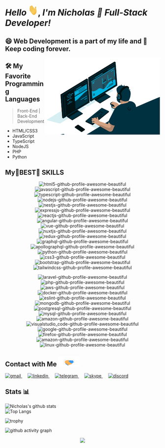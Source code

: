 <meta name="reaact-developer-portfolio"/>
<meta name="react"/>
<meta name="next"/>
<meta name="vue" />
<meta name="front-end" />
<meta name="back-end" />
<meta name="full-stack"/>
<h1 align="left">
    <em>Hello</em> <img src="source/Hi.gif" height="37px" width="30px">, <em> I'm Nicholas </em>
    <em> 🚀 Full-Stack Developer! </em>
</h1>

## :smile: Web Development is a part of my life and :book: Keep coding forever.

<a href="#"><img align="right" height="250" width="375" alt="" src="./source/back-new.gif"/></a>

## 🛠️ My Favorite Programming Languages

> Front-End | Back-End Development
- HTML/CSS3
- JavaScript
- TypeScript
- NodeJS
- PHP
- Python

## My🌟BEST🌟 SKILLS

<p align="center">
    <img src="https://img.icons8.com/color/344/html-5.png" alt="html5-github-profile-awesome-beautiful" width="40" height="40"/>
    <img src="https://www.vectorlogo.zone/logos/javascript/javascript-icon.svg" alt="javascript-github-profile-awesome-beautiful" width="40" height="40"/>
    <img src="https://www.vectorlogo.zone/logos/typescriptlang/typescriptlang-icon.svg" alt="typescript-github-profile-awesome-beautiful" width="40" height="40"/>
    <img src="https://www.vectorlogo.zone/logos/nodejs/nodejs-icon.svg" alt="nodejs-github-profile-awesome-beautiful" width="40" height="40"/>
    <img src="https://www.vectorlogo.zone/logos/nestjs/nestjs-icon.svg" alt="nestjs-github-profile-awesome-beautiful" width="40" height="40"/>
    <img src="https://www.vectorlogo.zone/logos/expressjs/expressjs-icon.svg" alt="expressjs-github-profile-awesome-beautiful" width="40" height="40"/>
    <img src="https://www.vectorlogo.zone/logos/reactjs/reactjs-icon.svg" alt="reactjs-github-profile-awesome-beautiful" width="40" height="40"/>
    <img src="https://mdbcdn.b-cdn.net/wp-content/themes/mdbootstrap4/content/en/_mdb5/_assets/img/icons/angular.png" alt="angular-github-profile-awesome-beautiful" width="40" height="40" style="visibility: visible;">
    <img src="https://mdbcdn.b-cdn.net/wp-content/themes/mdbootstrap4/content/en/_mdb5/_assets/img/icons/vue.png" alt="vue-github-profile-awesome-beautiful" width="40" height="40" style="visibility: visible;">
    <img src="https://www.vectorlogo.zone/logos/nuxtjs/nuxtjs-icon.svg" alt="nuxtjs-github-profile-awesome-beautiful" width="40" height="40" style="visibility: visible;">
    <img src="https://www.theconsolelogs.com/react/redux.svg" alt="redux-github-profile-awesome-beautiful" width="40" height="40"/>
    <img src="https://www.vectorlogo.zone/logos/graphql/graphql-icon.svg" alt="graphql-github-profile-awesome-beautiful" width="40" height="40"/>
    <img src="https://www.vectorlogo.zone/logos/apollographql/apollographql-icon.svg" alt="apollographql-github-profile-awesome-beautiful" width="40" height="40"/>
    <img src="https://www.vectorlogo.zone/logos/python/python-icon.svg" alt="python-github-profile-awesome-beautiful" width="40" height="40"/>
    <img src="https://img.icons8.com/color/344/css3.png" alt="css3-github-profile-awesome-beautiful" width="40" height="40"/>
    <img src="https://mdbcdn.b-cdn.net/wp-content/themes/mdbootstrap4/content/en/_mdb5/_assets/img/icons/bootstrap.png" alt="bootstrap-github-profile-awesome-beautiful" width="35" height="37" style="visibility: visible;"/>
    <img src="https://www.vectorlogo.zone/logos/tailwindcss/tailwindcss-icon.svg" alt="tailwindcss-github-profile-awesome-beautiful" width="40" height="40"/>
</p>
<p align="center">
    <img src="https://www.vectorlogo.zone/logos/laravel/laravel-icon.svg" alt="laravel-github-profile-awesome-beautiful" width="40" height="40" style="visibility: visible;"/>
    <img src="https://www.vectorlogo.zone/logos/php/php-icon.svg" alt="php-github-profile-awesome-beautiful" width="40" height="40" style="visibility: visible;"/>
    <img src="https://www.vectorlogo.zone/logos/amazon_aws/amazon_aws-icon.svg" alt="aws-github-profile-awesome-beautiful" width="40" height="40"/>
    <img src="https://www.vectorlogo.zone/logos/docker/docker-icon.svg" alt="docker-github-profile-awesome-beautiful" width="40" height="40"/>
    <img src="https://www.vectorlogo.zone/logos/eslint/eslint-icon.svg" alt="eslint-github-profile-awesome-beautiful" width="40" height="40"/>
    <img src="https://www.vectorlogo.zone/logos/mongodb/mongodb-icon.svg" alt="mongodb-github-profile-awesome-beautiful" width="40" height="40" style="visibility: visible;"/>
    <img src="https://www.vectorlogo.zone/logos/postgresql/postgresql-icon.svg" alt="postgresql-github-profile-awesome-beautiful" width="40" height="40" style="visibility: visible;"/>
    <img src="https://www.vectorlogo.zone/logos/mysql/mysql-official.svg" alt="mysql-github-profile-awesome-beautiful" width="40" height="40" style="visibility: visible;"/>
    <img src="https://www.vectorlogo.zone/logos/amazon/amazon-icon.svg" alt="amazon-github-profile-awesome-beautiful" width="40" height="40" style="visibility: visible;"/>
    <img src="https://www.vectorlogo.zone/logos/visualstudio_code/visualstudio_code-icon.svg" alt="visualstudio_code-github-profile-awesome-beautiful" width="40" height="40" style="visibility: visible;"/>
    <img src="https://www.vectorlogo.zone/logos/google/google-icon.svg" alt="google-github-profile-awesome-beautiful" width="40" height="40" style="visibility: visible;"/>
    <img src="https://www.vectorlogo.zone/logos/firefox/firefox-icon.svg" alt="firefox-github-profile-awesome-beautiful" width="40" height="40" style="visibility: visible;"/>
    <img src="https://www.vectorlogo.zone/logos/firebase/firebase-icon.svg" alt="amazon-github-profile-awesome-beautiful" width="40" height="40" style="visibility: visible;"/>
    <img src="https://www.vectorlogo.zone/logos/linux/linux-icon.svg" alt="linux-github-profile-awesome-beautiful" width="40" height="40"/>
</p>

## Contact with Me <img src="source/Handshake.gif" height="32px" style="max-width:100%;" />

<a href="mailto:niclas.kato92@gmail.com" target="_blank">  
    <img src="https://cdn-icons-png.flaticon.com/512/5968/5968534.png" alt="gmail" style="height: 35px; width: 35px;">
</a>&ensp;&ensp;
<a href="https://www.linkedin.com/in/nicholas-kato-27b830250/" target="_blank">  
    <img src="https://cdn-icons-png.flaticon.com/512/3536/3536505.png" alt="linkedin" style="height: 35px; width: 35px;">
</a>&ensp;&ensp;
<a href="https://t.me/niclaskato/" target="_blank">  
    <img src="https://cdn-icons-png.flaticon.com/512/2504/2504941.png" alt="telegram" style="height: 35px; width: 35px;">
</a>&ensp;&ensp;
<a href="https://join.skype.com/invite/weRQ1pwK17jc/" target="_blank">  
    <img src="https://cdn-icons-png.flaticon.com/512/2504/2504937.png" alt="skype" style="height: 35px; width: 35px;">
</a>&ensp;&ensp;
<a href="https://discord.gg/NrM2WtbPPd/" target="_blank">  
    <img src="https://cdn-icons-png.flaticon.com/512/2504/2504896.png" alt="discord" style="height: 35px; width: 35px;">
</a>

## Stats 📊

![Nicholas's github stats](https://github-readme-stats.vercel.app/api?username=niclaskato&title_color=FFFF00&icon_color=00FFFF&text_color=FFFFFF&bg_color=000000&show_icons=true&hide_border=true)
<br>
![Top Langs](https://github-readme-stats.vercel.app/api/top-langs/?username=niclaskato&layout=compact&theme=highcontrast&hide_border=true)
<br>

![trophy](https://github-profile-trophy.vercel.app/?username=niclaskato&theme=discord)
 
![github activity graph](https://activity-graph.herokuapp.com/graph?username=niclaskato&theme=react-dark)
   
<p align="center">
    <img align="center" src="http://github-readme-streak-stats.herokuapp.com?user=niclaskato&theme=highcontrast&hide_border=true"/>
</p>